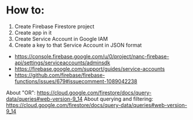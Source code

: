 # How to:

1. Create Firebase Firestore project
2. Create app in it
3. Create Service Account in Google IAM
4. Create a key to that Service Account in JSON format
- https://console.firebase.google.com/u/0/project/nanc-firebase-api/settings/serviceaccounts/adminsdk
- https://firebase.google.com/support/guides/service-accounts
- https://github.com/firebase/firebase-functions/issues/679#issuecomment-1089042238

About "OR": https://cloud.google.com/firestore/docs/query-data/queries#web-version-9_14
About querying and filtering: https://cloud.google.com/firestore/docs/query-data/queries#web-version-9_14